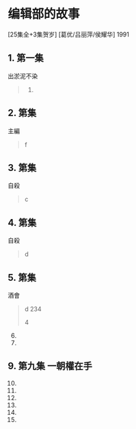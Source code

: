 # 编辑部的故事

[25集全+3集贺岁] [葛优/吕丽萍/侯耀华] 1991

## 1. 第一集

出淤泥不染

> 1. 

## 2. 第集

主編

> f 

## 3. 第集

自殺

> c

## 4. 第集

自殺

> d

## 5. 第集

酒會 

> d
> 234
>
> 4 

6.  
7.  


## 9.  第九集 一朝權在手


10.  
11.  
12.  
13.  
14.  
15. 

